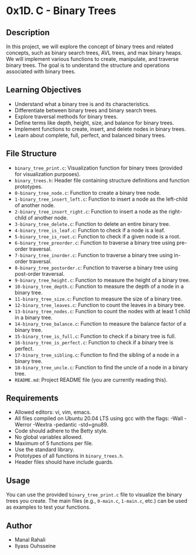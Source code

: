 # 0x1D. C - Binary Trees

## Description

In this project, we will explore the concept of binary trees and related concepts, such as binary search trees, AVL trees, and max binary heaps. We will implement various functions to create, manipulate, and traverse binary trees. The goal is to understand the structure and operations associated with binary trees.

## Learning Objectives

- Understand what a binary tree is and its characteristics.
- Differentiate between binary trees and binary search trees.
- Explore traversal methods for binary trees.
- Define terms like depth, height, size, and balance for binary trees.
- Implement functions to create, insert, and delete nodes in binary trees.
- Learn about complete, full, perfect, and balanced binary trees.

## File Structure

- `binary_tree_print.c`: Visualization function for binary trees (provided for visualization purposes).
- `binary_trees.h`: Header file containing structure definitions and function prototypes.
- `0-binary_tree_node.c`: Function to create a binary tree node.
- `1-binary_tree_insert_left.c`: Function to insert a node as the left-child of another node.
- `2-binary_tree_insert_right.c`: Function to insert a node as the right-child of another node.
- `3-binary_tree_delete.c`: Function to delete an entire binary tree.
- `4-binary_tree_is_leaf.c`: Function to check if a node is a leaf.
- `5-binary_tree_is_root.c`: Function to check if a given node is a root.
- `6-binary_tree_preorder.c`: Function to traverse a binary tree using pre-order traversal.
- `7-binary_tree_inorder.c`: Function to traverse a binary tree using in-order traversal.
- `8-binary_tree_postorder.c`: Function to traverse a binary tree using post-order traversal.
- `9-binary_tree_height.c`: Function to measure the height of a binary tree.
- `10-binary_tree_depth.c`: Function to measure the depth of a node in a binary tree.
- `11-binary_tree_size.c`: Function to measure the size of a binary tree.
- `12-binary_tree_leaves.c`: Function to count the leaves in a binary tree.
- `13-binary_tree_nodes.c`: Function to count the nodes with at least 1 child in a binary tree.
- `14-binary_tree_balance.c`: Function to measure the balance factor of a binary tree.
- `15-binary_tree_is_full.c`: Function to check if a binary tree is full.
- `16-binary_tree_is_perfect.c`: Function to check if a binary tree is perfect.
- `17-binary_tree_sibling.c`: Function to find the sibling of a node in a binary tree.
- `18-binary_tree_uncle.c`: Function to find the uncle of a node in a binary tree.
- `README.md`: Project README file (you are currently reading this).

## Requirements

- Allowed editors: vi, vim, emacs.
- All files compiled on Ubuntu 20.04 LTS using gcc with the flags: -Wall -Werror -Wextra -pedantic -std=gnu89.
- Code should adhere to the Betty style.
- No global variables allowed.
- Maximum of 5 functions per file.
- Use the standard library.
- Prototypes of all functions in `binary_trees.h`.
- Header files should have include guards.

## Usage

You can use the provided `binary_tree_print.c` file to visualize the binary trees you create. The main files (e.g., `0-main.c`, `1-main.c`, etc.) can be used as examples to test your functions.

## Author

- Manal Rahali 
- Ilyass Ouhsseine 
